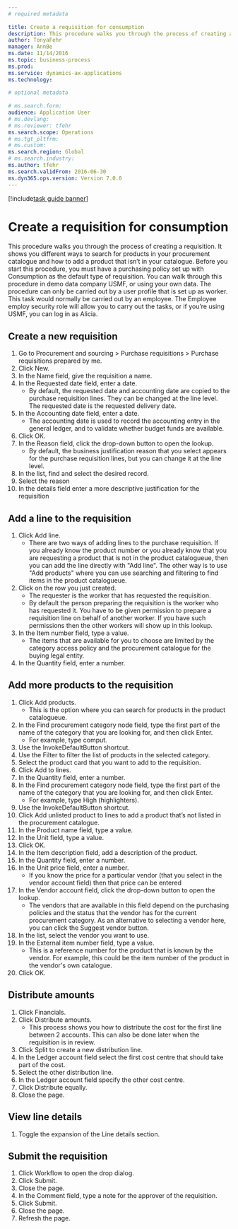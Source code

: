 ```yaml
--- 
# required metadata 
 
title: Create a requisition for consumption
description: This procedure walks you through the process of creating a requisition. 
author: TonyaFehr 
manager: AnnBe 
ms.date: 11/14/2016
ms.topic: business-process 
ms.prod:  
ms.service: dynamics-ax-applications 
ms.technology:  
 
# optional metadata 
 
# ms.search.form:   
audience: Application User 
# ms.devlang:  
# ms.reviewer: tfehr 
ms.search.scope: Operations 
# ms.tgt_pltfrm:  
# ms.custom:  
ms.search.region: Global
# ms.search.industry: 
ms.author: tfehr 
ms.search.validFrom: 2016-06-30 
ms.dyn365.ops.version: Version 7.0.0 
---
```


[!include[task guide banner](.../includes/task-guide-banner.md)]

# Create a requisition for consumption

This procedure walks you through the process of creating a requisition. It shows you different ways to search for products in your procurement catalogue and how to add a product that isn’t in your catalogue. Before you start this procedure, you must have a purchasing policy set up with Consumption as the default type of requisition. You can walk through this procedure in demo data company USMF, or using your own data. The procedure can only be carried out by a user profile that is set up as worker.  This task would normally be carried out by an employee. The Employee employ security role will allow you to carry out the tasks, or if you’re using USMF, you can log in as Alicia.


## Create a new requisition
1. Go to Procurement and sourcing > Purchase requisitions > Purchase requisitions prepared by me.
2. Click New.
3. In the Name field, give the requisition a name.
4. In the Requested date field, enter a date.
    * By default, the requested date and accounting date are copied to the purchase requisition lines. They can be changed at the line level. The requested date is the requested delivery date.  
5. In the Accounting date field, enter a date.
    * The accounting date is used to record the accounting entry in the general ledger, and to validate whether budget funds are available.  
6. Click OK.
7. In the Reason field, click the drop-down button to open the lookup.
    * By default, the business justification reason that you select appears for the purchase requisition lines, but you can change it at the line level.    
8. In the list, find and select the desired record.
9. Select the reason
10. In the details field enter a more descriptive justification for the requisition

## Add a line to the requisition
1. Click Add line.
    * There are two ways of adding lines to the purchase requisition. If you already know the product number or you already  know that you are requesting a product that is not in the product catalogueue, then you can add the line directly with "Add line". The other way is to use "Add products" where you can use searching and filtering to find items in the product catalogueue.    
2. Click on the row you just created.
    * The requester is the worker that has requested the requisition.   
    * By default the person preparing the requisition is the worker who has requested it. You have to be given permission to prepare a requisition line on behalf of another worker. If you have such permissions then the other workers will show up in this lookup.  
3. In the Item number field, type a value.
    * The items that are available for you to choose are limited by the category access policy and the procurement catalogue for the buying legal entity.   
4. In the Quantity field, enter a number.

## Add more products to the requisition
1. Click Add products.
    * This is the option where you can search for products in the product catalogueue.    
2. In the Find procurement category node field, type the first part of the name of the category that you are looking for, and then click Enter.
    * For example, type comput.  
3. Use the InvokeDefaultButton shortcut.
4. Use the Filter to filter the list of products in the selected category.
5. Select the product card that you want to add to the requisition.
6. Click Add to lines.
7. In the Quantity field, enter a number.
8. In the Find procurement category node field, type the first part of the name of the category that you are looking for, and then click Enter.
    * For example, type High (highlighters).  
9. Use the InvokeDefaultButton shortcut.
10. Click Add unlisted product to lines to add a product that’s not listed in the procurement catalogue.
11. In the Product name field, type a value.
12. In the Unit field, type a value.
13. Click OK.
14. In the Item description field, add a description of the product.
15. In the Quantity field, enter a number.
16. In the Unit price field, enter a number.
    * If you know the price for a particular vendor (that you select in the vendor account field) then that price can be entered   
17. In the Vendor account field, click the drop-down button to open the lookup.
    * The vendors that are available in this field depend on the purchasing policies and the status that the vendor has for the current procurement category. As an alternative to selecting a vendor here, you can click the Suggest vendor button.    
18. In the list, select the vendor you want to use.
19. In the External item number field, type a value.
    * This is a reference number for the product that is known by the vendor. For example, this could be the item number of the product in the vendor's own catalogue.  
20. Click OK.

## Distribute amounts
1. Click Financials.
2. Click Distribute amounts.
    * This process shows you how to distribute the cost for the first line between 2 accounts. This can also be done later when the requisition is in review.  
3. Click Split to create a new distribution line.
4. In the Ledger account field select the first cost centre that should take part of the cost.
5. Select the other distribution line.
6. In the Ledger account field specify the other cost centre.
7. Click Distribute equally.
8. Close the page.

## View line details
1. Toggle the expansion of the Line details section.

## Submit the requisition
1. Click Workflow to open the drop dialog.
2. Click Submit.
3. Close the page.
4. In the Comment field, type a note for the approver of the requisition.
5. Click Submit.
6. Close the page.
7. Refresh the page.

